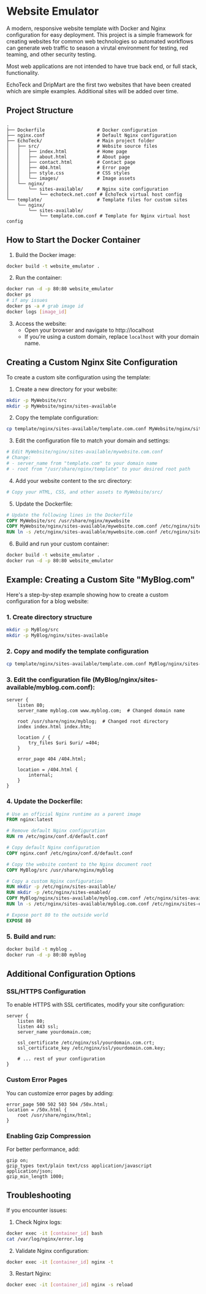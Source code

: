 # Website Emulator

A modern, responsive website template with Docker and Nginx configuration for easy deployment. This project is a simple framework for creating websites for common web technologies so automated workflows can generate web traffic to season a virutal environment for testing, red teaming, and other security testing.

Most web applications are not intended to have true back end, or full stack, functionality.

EchoTeck and DripMart are the first two websites that have been created which are simple examples. Additional sites will be added over time. 

## Project Structure

```
.
├── Dockerfile                   # Docker configuration
├── nginx.conf                   # Default Nginx configuration
├── EchoTeck/                    # Main project folder
│   ├── src/                     # Website source files
│   │   ├── index.html           # Home page
│   │   ├── about.html           # About page
│   │   ├── contact.html         # Contact page
│   │   ├── 404.html             # Error page
│   │   ├── style.css            # CSS styles
│   │   └── images/              # Image assets
│   └── nginx/                   
│       └── sites-available/     # Nginx site configuration
│           └── echoteck.net.conf # EchoTeck virtual host config
└── template/                    # Template files for custom sites
    └── nginx/                   
        └── sites-available/     
            └── template.com.conf # Template for Nginx virtual host config
```

## How to Start the Docker Container

1. Build the Docker image:
```bash
docker build -t website_emulator .
```

2. Run the container:
```bash
docker run -d -p 80:80 website_emulator
docker ps
# if any issues
docker ps -a # grab image id
docker logs [image_id]
```

3. Access the website:
   - Open your browser and navigate to http://localhost
   - If you're using a custom domain, replace `localhost` with your domain name.

## Creating a Custom Nginx Site Configuration

To create a custom site configuration using the template:

1. Create a new directory for your website:
```bash
mkdir -p MyWebsite/src
mkdir -p MyWebsite/nginx/sites-available
```

2. Copy the template configuration:
```bash
cp template/nginx/sites-available/template.com.conf MyWebsite/nginx/sites-available/mywebsite.com.conf
```

3. Edit the configuration file to match your domain and settings:
```bash
# Edit MyWebsite/nginx/sites-available/mywebsite.com.conf
# Change:
# - server_name from "template.com" to your domain name
# - root from "/usr/share/nginx/template" to your desired root path
```

4. Add your website content to the src directory:
```bash
# Copy your HTML, CSS, and other assets to MyWebsite/src/
```

5. Update the Dockerfile:
```dockerfile
# Update the following lines in the Dockerfile
COPY MyWebsite/src /usr/share/nginx/mywebsite
COPY MyWebsite/nginx/sites-available/mywebsite.com.conf /etc/nginx/sites-available/mywebsite.com.conf
RUN ln -s /etc/nginx/sites-available/mywebsite.com.conf /etc/nginx/sites-enabled/
```

6. Build and run your custom container:
```bash
docker build -t website_emulator .
docker run -d -p 80:80 website_emulator
```

## Example: Creating a Custom Site "MyBlog.com"

Here's a step-by-step example showing how to create a custom configuration for a blog website:

### 1. Create directory structure
```bash
mkdir -p MyBlog/src
mkdir -p MyBlog/nginx/sites-available
```

### 2. Copy and modify the template configuration
```bash
cp template/nginx/sites-available/template.com.conf MyBlog/nginx/sites-available/myblog.com.conf
```

### 3. Edit the configuration file (MyBlog/nginx/sites-available/myblog.com.conf):
```
server {
    listen 80;
    server_name myblog.com www.myblog.com;  # Changed domain name

    root /usr/share/nginx/myblog;  # Changed root directory
    index index.html index.htm;

    location / {
        try_files $uri $uri/ =404;
    }

    error_page 404 /404.html;

    location = /404.html {
        internal;
    }
}
```

### 4. Update the Dockerfile:
```dockerfile
# Use an official Nginx runtime as a parent image
FROM nginx:latest

# Remove default Nginx configuration
RUN rm /etc/nginx/conf.d/default.conf

# Copy default Nginx configuration
COPY nginx.conf /etc/nginx/conf.d/default.conf

# Copy the website content to the Nginx document root
COPY MyBlog/src /usr/share/nginx/myblog

# Copy a custom Nginx configuration
RUN mkdir -p /etc/nginx/sites-available/
RUN mkdir -p /etc/nginx/sites-enabled/
COPY MyBlog/nginx/sites-available/myblog.com.conf /etc/nginx/sites-available/myblog.com.conf
RUN ln -s /etc/nginx/sites-available/myblog.com.conf /etc/nginx/sites-enabled/

# Expose port 80 to the outside world
EXPOSE 80
```

### 5. Build and run:
```bash
docker build -t myblog .
docker run -d -p 80:80 myblog
```

## Additional Configuration Options

### SSL/HTTPS Configuration

To enable HTTPS with SSL certificates, modify your site configuration:

```
server {
    listen 80;
    listen 443 ssl;
    server_name yourdomain.com;

    ssl_certificate /etc/nginx/ssl/yourdomain.com.crt;
    ssl_certificate_key /etc/nginx/ssl/yourdomain.com.key;
    
    # ... rest of your configuration
}
```

### Custom Error Pages

You can customize error pages by adding:

```
error_page 500 502 503 504 /50x.html;
location = /50x.html {
    root /usr/share/nginx/html;
}
```

### Enabling Gzip Compression

For better performance, add:

```
gzip on;
gzip_types text/plain text/css application/javascript application/json;
gzip_min_length 1000;
```

## Troubleshooting

If you encounter issues:

1. Check Nginx logs:
```bash
docker exec -it [container_id] bash
cat /var/log/nginx/error.log
```

2. Validate Nginx configuration:
```bash
docker exec -it [container_id] nginx -t
```

3. Restart Nginx:
```bash
docker exec -it [container_id] nginx -s reload
``` 
